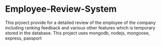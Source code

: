 # Employee-Review-System
This prjoect provide for a detailed review of the employee of the company including ranking feedback and various other features which is temporary stored in the database. This project uses mongodb, nodejs, mongoose, express, passport
